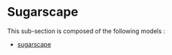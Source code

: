 # Sugarscape

This sub-section is composed of the following models :

* [sugarscape](references#SugarscapeSugarscape)

